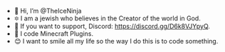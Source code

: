 - 👋 Hi, I’m @TheIceNinja
- 🔯 I am a jewish who believes in the Creator of the world in God.
- 📱 If you want to support, Discord: https://discord.gg/D6k8VJYpyQ.
- 🤖 I code Minecraft Plugins.
- 😊 I want to smile all my life so the way I do this is to code something.

<!---

--->
